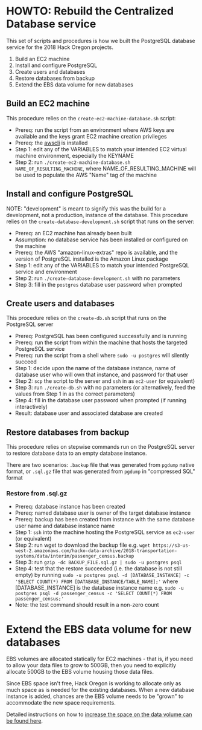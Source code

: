 # HOWTO: Rebuild the Centralized Database service

This set of scripts and procedures is how we built the PostgreSQL database service for the 2018 Hack Oregon projects.

1. Build an EC2 machine
2. Install and configure PostgreSQL
3. Create users and databases
4. Restore databases from backup
5. Extend the EBS data volume for new databases

## Build an EC2 machine

This procedure relies on the `create-ec2-machine-database.sh` script:

* Prereq: run the script from an environment where AWS keys are available and the keys grant EC2 machine creation privileges
* Prereq: the [awscli](https://docs.aws.amazon.com/cli/latest/userguide/installing.html) is installed
* Step 1: edit any of the VARIABLES to match your intended EC2 virtual machine environment, especially the KEYNAME
* Step 2: run `./create-ec2-machine-database.sh NAME_OF_RESULTING_MACHINE`, where NAME_OF_RESULTING_MACHINE will be used to populate the AWS "Name" tag of the machine

## Install and configure PostgreSQL

NOTE: "development" is meant to signify this was the build for a development, not a production, instance of the database.
This procedure relies on the `create-database-development.sh` script that runs on the server:

* Prereq: an EC2 machine has already been built
* Assumption: no database service has been installed or configured on the machine
* Prereq: the AWS "amazon-linux-extras" repo is available, and the version of PostgreSQL installed is the Amazon Linux package
* Step 1: edit any of the VARIABLES to match your intended PostgreSQL service and environment
* Step 2: run `./create-database-development.sh` with no parameters
* Step 3: fill in the `postgres` database user password when prompted

## Create users and databases

This procedure relies on the `create-db.sh` script that runs on the PostgreSQL server

* Prereq: PostgreSQL has been configured successfully and is running
* Prereq: run the script from within the machine that hosts the targeted PostgreSQL service
* Prereq: run the script from a shell where `sudo -u postgres` will silently succeed
* Step 1: decide upon the name of the database instance, name of database user who will own that instance, and password for that user
* Step 2: `scp` the script to the server and `ssh` in as `ec2-user` (or equivalent)
* Step 3: run `./create-db.sh` with no parameters (or alternatively, feed the values from Step 1 in as the correct parameters)
* Step 4: fill in the database user password when prompted (if running interactively)
* Result: database user and associated database are created

## Restore databases from backup

This procedure relies on stepwise commands run on the PostgreSQL server to restore database data to an empty database instance.

There are two scenarios: `.backup` file that was generated from `pgdump` native format, or `.sql.gz` file that was generated from `pgdump` in "compressed SQL" format

### Restore from .sql.gz

* Prereq: database instance has been created
* Prereq: named database user is owner of the target database instance
* Prereq: backup has been created from instance with the same database user name and database instance name
* Step 1: `ssh` into the machine hosting the PostgreSQL service as `ec2-user` (or equivalent)
* Step 2: run wget to download the backup file e.g. `wget https://s3-us-west-2.amazonaws.com/hacko-data-archive/2018-transportation-systems/data/interim/passenger_census.backup`
* Step 3: run `gzip -dc BACKUP_FILE.sql.gz | sudo -u postgres psql`
* Step 4: test that the restore succeeded (i.e. the database is not still empty) by running `sudo -u postgres psql -d [DATABASE_INSTANCE] -c 'SELECT COUNT(*) FROM [DATABASE_INSTANCE/TABLE_NAME];'` where [DATABASE_INSTANCE] is the database instance name e.g. `sudo -u postgres psql -d passenger_census -c 'SELECT COUNT(*) FROM passenger_census;'`
* Note: the test command should result in a non-zero count

# Extend the EBS data volume for new databases

EBS volumes are allocated statically for EC2 machines - that is, if you need to allow your data files to grow to 500GB, then you need to explicitly allocate 500GB to the EBS volume housing those data files.

Since EBS space isn't free, Hack Oregon is working to allocate only as much space as is needed for the existing databases.  When a new database instance is added, chances are the EBS volume needs to be "grown" to accommodate the new space requirements.

Detailed instructions on how to [increase the space on the data volume can be found here](https://github.com/hackoregon/civic-devops/blob/master/docs/HOWTO-extend-EBS-Volume-size.md).
